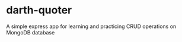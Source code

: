 # darth-quoter
A simple express app for learning and practicing CRUD operations on MongoDB database

